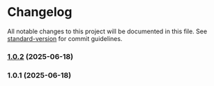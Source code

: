 # Changelog

All notable changes to this project will be documented in this file. See [standard-version](https://github.com/conventional-changelog/standard-version) for commit guidelines.

### [1.0.2](https://github.com/nghtcode/AutoRoomer/compare/v1.0.1...v1.0.2) (2025-06-18)

### 1.0.1 (2025-06-18)
